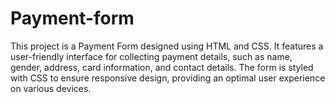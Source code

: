 # Payment-form
This project is a Payment Form designed using HTML and CSS. It features a user-friendly interface for collecting payment details, such as name, gender, address, card information, and contact details. The form is styled with CSS to ensure responsive design, providing an optimal user experience on various devices.
